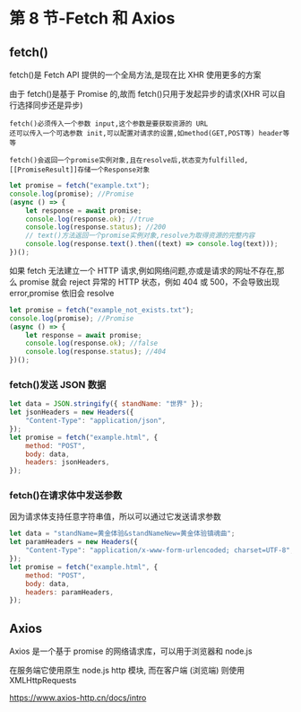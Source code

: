 # 第 8 节-Fetch 和 Axios

## fetch()

fetch()是 Fetch API 提供的一个全局方法,是现在比 XHR 使用更多的方案

由于 fetch()是基于 Promise 的,故而 fetch()只用于发起异步的请求(XHR 可以自行选择同步还是异步)

```
fetch()必须传入一个参数 input,这个参数是要获取资源的 URL
还可以传入一个可选参数 init,可以配置对请求的设置,如method(GET,POST等) header等等

fetch()会返回一个promise实例对象,且在resolve后,状态变为fulfilled,
[[PromiseResult]]存储一个Response对象
```

```javascript
let promise = fetch("example.txt");
console.log(promise); //Promise
(async () => {
    let response = await promise;
    console.log(response.ok); //true
    console.log(response.status); //200
    // text()方法返回一个promise实例对象,resolve为取得资源的完整内容
    console.log(response.text().then((text) => console.log(text)));
})();
```

如果 fetch 无法建立一个 HTTP 请求,例如网络问题,亦或是请求的网址不存在,那么 promise 就会 reject
异常的 HTTP 状态，例如 404 或 500，不会导致出现 error,promise 依旧会 resolve

```javascript
let promise = fetch("example_not_exists.txt");
console.log(promise); //Promise
(async () => {
    let response = await promise;
    console.log(response.ok); //false
    console.log(response.status); //404
})();
```

### fetch()发送 JSON 数据

```javascript
let data = JSON.stringify({ standName: "世界" });
let jsonHeaders = new Headers({
    "Content-Type": "application/json",
});
let promise = fetch("example.html", {
    method: "POST",
    body: data,
    headers: jsonHeaders,
});
```

### fetch()在请求体中发送参数

因为请求体支持任意字符串值，所以可以通过它发送请求参数

```javascript
let data = "standName=黄金体验&standNameNew=黄金体验镇魂曲";
let paramHeaders = new Headers({
    "Content-Type": "application/x-www-form-urlencoded; charset=UTF-8",
});
let promise = fetch("example.html", {
    method: "POST",
    body: data,
    headers: paramHeaders,
});
```

## Axios

Axios 是一个基于 promise 的网络请求库，可以用于浏览器和 node.js

在服务端它使用原生 node.js http 模块, 而在客户端 (浏览端) 则使用 XMLHttpRequests

https://www.axios-http.cn/docs/intro
